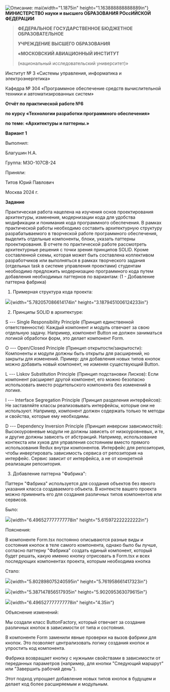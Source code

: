 ![Описание: mai](media/image1.png){width="1.1875in"
height="1.163888888888889in"}**МИНИСТЕРСТВО науки и высшего ОБРАЗОВАНИЯ
РОссИЙСКОЙ ФЕДЕРАЦИИ**

> **ФЕДЕРАЛЬНОЕ ГОСУДАРСТВЕННОЕ БЮДЖЕТНОЕ ОБРАЗОВАТЕЛЬНОЕ**
>
> **УЧРЕЖДЕНИЕ ВЫСШЕГО ОБРАЗОВАНИЯ**
>
> **«МОСКОВСКИЙ АВИАЦИОННЫЙ ИНСТИТУТ**
>
> (национальный исследовательский университет)»

Институт № 3 «Системы управления, информатика и электроэнергетика»

Кафедра № 304 «Программное обеспечение средств вычислительной техники и
автоматизированных систем»

**Отчёт по практической работе №6**

**по курсу «Технологии разработки программного обеспечения»**

**по теме: «Архитектуры и паттерны.»**

**Вариант 1**

Выполнил:

Благушин Н.А.

Группа: М3О-107СВ-24

Приняли:

Титов Юрий Павлович

Москва 2024 г.

**Задание**

Практическая работа нацелена на изучения основ проектирования
архитектуры, изменения, модернизации кода для удобства модификации и
понимания кода программного обеспечения. В рамках практической работы
необходимо составить архитектурную структуру разрабатываемого в
творческой работе программного обеспечения, выделить отдельные
компоненты, блоки, указать паттерны проектирования. В отчете по
практической работе рассмотреть архитектурные решения с точки зрения
принципов SOLID. Кроме составленной схемы, которая может быть составлена
коллективом разработчиков или выполняться в рамках творческого задания
(отдельных task в системе управления проектами) студентам необходимо
предложить модернизацию программного кода путем добавления необходимых
паттернов по вариантам: (1 - Добавление паттерна фабрика)

1.  Примерная структура кода проекта:

![](media/image2.png){width="5.782057086614174in"
height="3.1879451006124233in"}

2.  Принципы SOLID в архитектуре:

S --- Single Responsibility Principle (Принцип единственной
ответственности): Каждый компонент и модуль отвечает за свою отдельную
задачу. Например, компонент Button не должен заниматься логикой
обработки форм, это делает компонент Form.

O --- Open/Closed Principle (Принцип открытости/закрытости): Компоненты
и модули должны быть открыты для расширений, но закрыты для изменений.
Пример: для добавления новых типов кнопок можно добавить новый
компонент, не изменяя существующий Button.

L --- Liskov Substitution Principle (Принцип подстановки Лисков): Если
компонент расширяет другой компонент, его можно безопасно использовать
вместо родительского компонента без изменений в логике.

I --- Interface Segregation Principle (Принцип разделения интерфейсов):
Не заставляйте классы реализовывать интерфейсы, которые они не
используют. Например, компонент должен содержать только те методы и
свойства, которые ему необходимы.

D --- Dependency Inversion Principle (Принцип инверсии зависимостей):
Высокоуровневые модули не должны зависеть от низкоуровневых, и те, и
другие должны зависеть от абстракций. Например, использование контекста
или хуков для управления состоянием вместо прямого использования Redux
внутри компонентов. Интерфейс для репозитория, чтобы инвертировать
зависимость сервиса от репозитория на интерфейс. Сервис зависит от
интерфейса, а не от конкретной реализации репозитория.

3.  Добавление паттерна \"Фабрика\":

Паттерн \"Фабрика\" используется для создания объектов без явного
указания класса создаваемого объекта. В контексте вашего проекта можно
применить его для создания различных типов компонентов или сервисов.

Было:

![](media/image3.png){width="6.496527777777778in"
height="5.615972222222222in"}

Пояснения:

В компоненте Form.tsx постоянно описываются разные виды и состояния
кнопок в теле самого компонента, однако было бы лучше, согласно паттерну
"Фабрика" создать единый компонент, который будет решать, какую именно
кнопку отрисовать в Form.tsx и всех последующих компонентах проекта,
которым необходима кнопка

Стало:

![](media/image4.png){width="5.802898075240595in"
height="5.761958661417323in"}

![](media/image5.png){width="5.387147856517935in"
height="5.902095363079615in"}

![](media/image6.png){width="6.496527777777778in" height="4.35in"}

Объяснение изменений:

Мы создали класс ButtonFactory, который отвечает за создание различных
кнопок в зависимости от типа и состояния.

В компоненте Form заменили явные проверки на вызов фабрики для кнопок.
Это позволяет централизовать логику создания кнопок и упростить код
компонента.

Фабрика возвращает кнопку с нужными свойствами в зависимости от
переданных параметров (например, для кнопки \"Следующий маршрут\" или
\"Завершить рабочий день\").

Этот подход упрощает добавление новых типов кнопок в будущем и делает
код более расширяемым и модульным.
